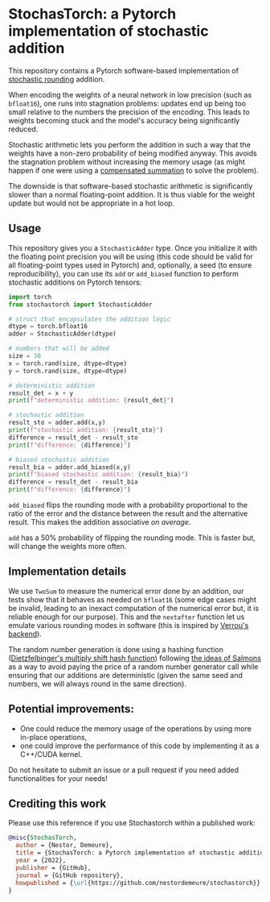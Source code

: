 # StochasTorch: a Pytorch implementation of stochastic addition

This repository contains a Pytorch software-based implementation of [stochastic rounding](https://nhigham.com/2020/07/07/what-is-stochastic-rounding/) addition.

When encoding the weights of a neural network in low precision (such as `bfloat16`), one runs into stagnation problems: updates end up being too small relative to the numbers the precision of the encoding.
This leads to weights becoming stuck and the model's accuracy being significantly reduced.

Stochastic arithmetic lets you perform the addition in such a way that the weights have a non-zero probability of being modified anyway.
This avoids the stagnation problem without increasing the memory usage (as might happen if one were using a [compensated summation](https://github.com/nestordemeure/pairArithmetic) to solve the problem).

The downside is that software-based stochastic arithmetic is significantly slower than a normal floating-point addition.
It is thus viable for the weight update but would not be appropriate in a hot loop.

## Usage

This repository gives you a `StochasticAdder` type. Once you initialize it with the floating point precision you will be using (this code should be valid for all floating-point types used in Pytorch) and, optionally, a seed (to ensure reproducibility), you can use its `add` or `add_biased` function to perform stochastic additions on Pytorch tensors:

```python
import torch
from stochastorch import StochasticAdder

# struct that encapsulates the addition logic
dtype = torch.bfloat16
adder = StochasticAdder(dtype)

# numbers that will be added
size = 10
x = torch.rand(size, dtype=dtype)
y = torch.rand(size, dtype=dtype)

# deterministic addition
result_det = x + y
print(f"deterministic addition: {result_det}")

# stochastic addition
result_sto = adder.add(x,y)
print(f"stochastic addition: {result_sto}")
difference = result_det - result_sto
print(f"difference: {difference}")

# biased stochastic addition
result_bia = adder.add_biased(x,y)
print(f"biased stochastic addition: {result_bia}")
difference = result_det - result_bia
print(f"difference: {difference}")
```

`add_biased` flips the rounding mode with a probability proportional to the ratio of the error and the distance between the result and the alternative result.
This makes the addition associative *on average*.

`add` has a 50% probability of flipping the rounding mode.
This is faster but, will change the weights more often.

## Implementation details

We use `TwoSum` to measure the numerical error done by an addition, our tests show that it behaves as needed on `bfloat16` (some edge cases might be invalid, leading to an inexact computation of the numerical error but, it is reliable enough for our purpose).
This and the `nextafter` function let us emulate various rounding modes in software (this is inspired by [Verrou's backend](https://github.com/edf-hpc/verrou)).

The random number generation is done using a hashing function ([Dietzfelbinger's multiply shift hash function](https://arxiv.org/abs/1504.06804)) following [the ideas of Salmons](http://www.thesalmons.org/john/random123/papers/random123sc11.pdf) as a way to avoid paying the price of a random number generator call while ensuring that our additions are deterministic (given the same seed and numbers, we will always round in the same direction).

## Potential improvements:

- One could reduce the memory usage of the operations by using more in-place operations,
- one could improve the performance of this code by implementing it as a C++/CUDA kernel.

Do not hesitate to submit an issue or a pull request if you need added functionalities for your needs!

## Crediting this work

Please use this reference if you use Stochastorch within a published work:

```bibtex
@misc{StochasTorch,
  author = {Nestor, Demeure},
  title = {StochasTorch: a Pytorch implementation of stochastic addition},
  year = {2022},
  publisher = {GitHub},
  journal = {GitHub repository},
  howpublished = {\url{https://github.com/nestordemeure/stochastorch}}
}
```
